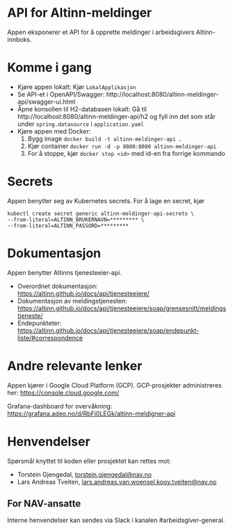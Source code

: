 # API for Altinn-meldinger

Appen eksponerer et API for å opprette meldinger i arbeidsgivers Altinn-innboks.

# Komme i gang
 - Kjøre appen lokalt: Kjør `LokalApplikasjon`
 - Se API-et i OpenAPI/Swagger: http://localhost:8080/altinn-meldinger-api/swagger-ui.html
 - Åpne konsollen til H2-databasen lokalt: Gå til http://localhost:8080/altinn-meldinger-api/h2 og fyll inn det som står under `spring.datasource` i `application.yaml`
 - Kjøre appen med Docker:
    1. Bygg image `docker build -t altinn-meldinger-api .`
    2. Kjør container `docker run -d -p 8080:8080 altinn-meldinger-api`
    3. For å stoppe, kjør `docker stop <id>` med id-en fra forrige kommando

# Secrets
Appen benytter seg av Kubernetes secrets. For å lage en secret, kjør
```
kubectl create secret generic altinn-meldinger-api-secrets \
--from-literal=ALTINN_BRUKERNAVN=********* \
--from-literal=ALTINN_PASSORD=*********
```

# Dokumentasjon
Appen benytter Altinns tjenesteeier-api.
 - Overordnet dokumentasjon: https://altinn.github.io/docs/api/tjenesteeiere/
 - Dokumentasjon av meldingstjenesten: https://altinn.github.io/docs/api/tjenesteeiere/soap/grensesnitt/meldingstjeneste/
 - Endepunkteter: https://altinn.github.io/docs/api/tjenesteeiere/soap/endepunkt-liste/#correspondence

# Andre relevante lenker

Appen kjører i Google Cloud Platform (GCP). GCP-prosjekter administreres her: https://console.cloud.google.com/

Grafana-dashboard for overvåkning: https://grafana.adeo.no/d/RbFj0LEGk/altinn-meldigner-api

# Henvendelser

Spørsmål knyttet til koden eller prosjektet kan rettes mot:

 - Torstein Gjengedal, torstein.gjengedal@nav.no
 - Lars Andreas Tveiten, lars.andreas.van.woensel.kooy.tveiten@nav.no

## For NAV-ansatte

Interne henvendelser kan sendes via Slack i kanalen #arbeidsgiver-general.
